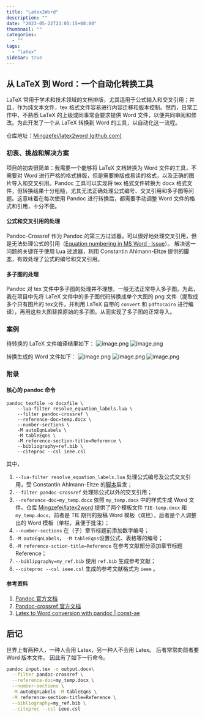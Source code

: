 ```yaml
---
title: "Latex2Word"
description: ""
date: "2023-05-22T23:05:15+08:00"
thumbnail: ""
categories:
  - ""
tags:
  - "latex"
sidebar: true
---
```


## 从 LaTeX 到 Word：一个自动化转换工具

LaTeX 常用于学术和技术领域的文档排版，尤其适用于公式输入和交叉引用；并且，作为纯文本文件，tex 格式文件容易进行内容迁移和版本控制。然而，日常工作中，不熟悉 LaTeX 的上级或同事常会要求提供 Word 文件，以便共同审阅和修改。为此开发了一个从 LaTeX 转换到 Word 的工具，以自动化这一流程。

仓库地址：[Mingzefei/latex2word (github.com)](https://github.com/Mingzefei/latex2word)

### 初衷、挑战和解决方案

项目的初衷很简单：我需要一个能够将 LaTeX 文档转换为 Word 文件的工具，不需要对 Word 进行严格的格式排版，但是需要排版成易读的格式，以及正确的图片导入和交叉引用。Pandoc 工具可以实现将 tex 格式文件转换为 docx 格式文件，但转换结果十分粗糙，尤其无法正确处理公式编号、交叉引用和多子图等问题。这意味着在每次使用 Pandoc  进行转换后，都需要手动调整 Word 文件的格式和引用，十分不便。

#### 公式和交叉引用的处理

Pandoc-Crossref 作为 Pandoc 的第三方过滤器，可以很好地处理交叉引用，但是无法处理公式的引用（[Equation numbering in MS Word · Issue](https://github.com/lierdakil/pandoc-crossref/issues/221)）。
解决这一问题的关键在于使用 Lua 过滤器，利用 Constantin Ahlmann-Eltze 提供的[脚本](https://gist.githubusercontent.com/const-ae/752ad85c43d92b72865453ea3a77e2dd/raw/28c1815979e5d03cd9ab3638f9befd354797a72b/resolve_equation_labels.lua)，有效处理了公式的编号和交叉引用。

#### 多子图的处理

Pandoc 对 tex 文件中多子图的处理并不理想，一般无法正常导入多子图。为此，我在项目中先将 LaTeX 文件中的多子图代码转换成单个大图的 png 文件（提取成多个只有图片的 tex文件，并利用 LaTeX 自带的 `convert` 和 `pdftocairo` 进行编译），再用这些大图替换原始的多子图。从而实现了多子图的正常导入。

### 案例
待转换的 LaTeX 文件编译结果如下：
![image.png](https://cdn.jsdelivr.net/gh/Mingzefei/myimage@main/img20240921232609.png)
![image.png](https://cdn.jsdelivr.net/gh/Mingzefei/myimage@main/img20240921232625.png)

转换生成的 Word 文件如下：
![image.png](https://cdn.jsdelivr.net/gh/Mingzefei/myimage@main/img20240921232932.png)
![image.png](https://cdn.jsdelivr.net/gh/Mingzefei/myimage@main/img20240921233103.png)
![image.png](https://cdn.jsdelivr.net/gh/Mingzefei/myimage@main/img20240921233132.png)


### 附录

#### 核心的 pandoc 命令

```shell
pandoc texfile -o docxfile \
    --lua-filter resolve_equation_labels.lua \
    --filter pandoc-crossref \
    --reference-doc=temp.docx \
    --number-sections \
    -M autoEqnLabels \
    -M tableEqns \
    -M reference-section-title=Reference \
    --bibliography=ref.bib \
    --citeproc --csl ieee.csl
```
其中，
1. `--lua-filter resolve_equation_labels.lua` 处理公式编号及公式交叉引用，受 Constantin Ahlmann-Eltze 的[脚本](https://gist.githubusercontent.com/const-ae/752ad85c43d92b72865453ea3a77e2dd/raw/28c1815979e5d03cd9ab3638f9befd354797a72b/resolve_equation_labels.lua)启发；
2. `--filter pandoc-crossref` 处理除公式以外的交叉引用；
3. `--reference-doc=my_temp.docx` 依照 `my_temp.docx` 中的样式生成 Word 文件。仓库 [Mingzefei/latex2word](https://github.com/Mingzefei/latex2word) 提供了两个模板文件 `TIE-temp.docx` 和 `my_temp.docx`，前者是 TIE 期刊的投稿 Word 模板（双栏），后者是个人调整出的 Word 模板（单栏，且便于批注）；
4. `--number-sections` 在（子）章节标题前添加数字编号；
5. `-M autoEqnLabels`， `-M tableEqns`设置公式、表格等的编号；
6. `-M reference-sction-title=Reference` 在参考文献部分添加章节标题 Reference；
7. `--biblipgraphy=my_ref.bib` 使用 `ref.bib` 生成参考文献；
8. `--citeproc --csl ieee.csl` 生成的参考文献格式为 `ieee` 。
#### 参考资料
1. [Pandoc 官方文档](https://github.com/jgm/pandoc/blob/main/INSTALL.md)
2. [Pandoc-crossref 官方文档](https://github.com/lierdakil/pandoc-crossref)
3. [Latex to Word conversion with pandoc | const-ae](https://const-ae.name/post/2024-08-02-latex-to-word-conversion-with-pandoc/)

## 后记

世界上有两种人，一种人会用 Latex，另一种人不会用 Latex。 后者常常向前者要 Word 版本文件。 因此有了如下一行命令。

```bash
pandoc input.tex -o output.docx\
  --filter pandoc-crossref \
  --reference-doc=my_temp.docx \
  --number-sections \
  -M autoEqnLabels -M tableEqns \
  -M reference-section-title=Reference \
  --bibliography=my_ref.bib \
  --citeproc --csl ieee.csl
```